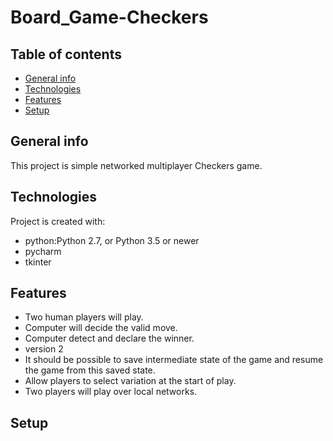 # Board_Game-Checkers
## Table of contents
* [General info](#general-info)
* [Technologies](#technologies)
* [Features](#features)
* [Setup](#Setup)


## General info

This project is simple networked multiplayer Checkers game.

## Technologies

Project is created with:
 * python:Python 2.7, or Python 3.5 or newer
 * pycharm
 * tkinter

 ## Features

 * Two human players will play.
 * Computer will decide the valid move.
 * Computer  detect and declare the winner.
* version 2
 * It should be possible to save intermediate state of the game and resume the game from this saved state.
 * Allow players to select variation at the start of play.
* Two players will play over local networks.



## Setup
